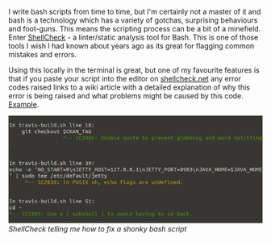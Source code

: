 <!--
.. title: ShellCheck
.. slug: shellcheck
.. date: 2020-08-31 00:00:00
.. tags: terminal
.. category: 
.. link: 
.. description: 
.. type: text
-->

I write bash scripts from time to time, but I'm certainly not a master of it and bash is a technology which has a variety of gotchas, surprising behaviours and foot-guns. This means the scripting process can be a bit of a minefield. Enter [ShellCheck](https://www.shellcheck.net/) - a linter/static analysis tool for Bash. This is one of those tools I wish I had known about years ago as its great for flagging common mistakes and errors.

Using this locally in the terminal is great, but one of my favourite features is that if you paste your script into the editor on [shellcheck.net](https://www.shellcheck.net/) any error codes raised links to a wiki article with a detailed explanation of why this error is being raised and what problems might be caused by this code. [Example](https://github.com/koalaman/shellcheck/wiki/SC2162).

![shonky bash script](/images/shellcheck.png)
_ShellCheck telling me how to fix a shonky bash script_
